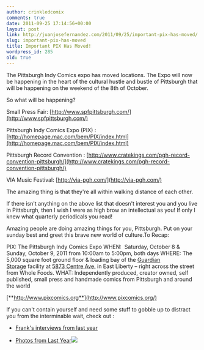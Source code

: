 ```yaml
---
author: crinkledcomix
comments: true
date: 2011-09-25 17:14:56+00:00
layout: post
link: http://juanjosefernandez.com/2011/09/25/important-pix-has-moved/
slug: important-pix-has-moved
title: Important PIX Has Moved!
wordpress_id: 285
old: true
---
```


The Pittsburgh Indy Comics expo has moved locations. The Expo will now be happening in the heart of the cultural hustle and bustle of Pittsburgh that will be happening on the weekend of the 8th of October.

So what will be happening?

Small Press Fair: [http://www.spfpittsburgh.com/](http://www.spfpittsburgh.com/)

Pittsburgh Indy Comics Expo (PIX) :[http://homepage.mac.com/bem/PIX/index.html](http://homepage.mac.com/bem/PIX/index.html)

Pittsburgh Record Convention : [http://www.cratekings.com/pgh-record-convention-pittsburgh/](http://www.cratekings.com/pgh-record-convention-pittsburgh/)

VIA Music Festival: [http://via-pgh.com/](http://via-pgh.com/)

The amazing thing is that they're all within walking distance of each other.

If there isn't anything on the above list that doesn't interest you and you live in Pittsburgh, then I wish I were as high brow an intellectual as you! If only I knew what quarterly periodicals you read!

Amazing people are doing amazing things for you, Pittsburgh. Put on your sunday best and greet this brave new world of culture.To Recap:

PIX: The Pittsburgh Indy Comics Expo
WHEN:  Saturday, October 8 & Sunday, October 9, 2011
from 10:00am to 5:00pm, both days
WHERE: The 5,000 square foot ground floor & loading bay of the [Guardian Storage](http://www.guardianstorage.com/self_storage/Shadyside/zip_15206/guardian_storage_solutions/2662) facility at [5873 Centre Ave.](http://maps.google.com/maps?q=guardian+storage+east+liberty+15206&ll=40.461903,-79.925108&spn=0.016261,0.035148&oe=utf-8&client=firefox-a&fb=1&gl=us&cid=0,0,12713290772334201480&t=m&z=15&vpsrc=6&iwloc=A) in East Liberty – right across the street from Whole Foods.
WHAT: Independently produced, creator owned, self published, small press and handmade comics from Pittsburgh and around the world





[**http://www.pixcomics.org**](http://www.pixcomics.org/)





If you can't contain yourself and need some stuff to gobble up to distract you from the interminable wait, check out :



	
  * [Frank's interviews from last year](http://comicscomicsmag.com/2010/12/pix-2010-audio-interviews.html)

	
  * [Photos from Last Year](http://www.flickr.com/photos/10822525@N07/sets/72157625059493697/with/5089597309/)[![](http://fernandezjuanjose.files.wordpress.com/2011/09/huizenga-and-santoro.jpg)](http://fernandezjuanjose.files.wordpress.com/2011/09/huizenga-and-santoro.jpg)



